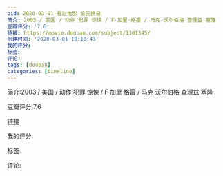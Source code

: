 ```yaml
---
pid: 2020-03-01-看过电影-偷天换日
简介: 2003 / 美国 / 动作 犯罪 惊悚 / F·加里·格雷 / 马克·沃尔伯格 查理兹·塞隆
豆瓣评分: '7.6'
链接: https://movie.douban.com/subject/1301345/
创建时间: '2020-03-01 19:18:43'
我的评分:
标签:
评论:
tags: [douban]
categories: [timeline]
---
```

简介:2003 / 美国 / 动作 犯罪 惊悚 / F·加里·格雷 / 马克·沃尔伯格 查理兹·塞隆

豆瓣评分:7.6

[链接](https://movie.douban.com/subject/1301345/)

我的评分:

标签:

评论:

